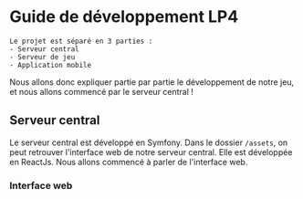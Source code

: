 # Guide de développement LP4 

```text
Le projet est séparé en 3 parties : 
- Serveur central
- Serveur de jeu
- Application mobile
```

Nous allons donc expliquer partie par partie le développement de notre jeu, et nous allons commencé par le serveur central !

## Serveur central

Le serveur central est développé en Symfony.
Dans le dossier ``/assets``, on peut retrouver l'interface web de notre serveur central. Elle est développée en ReactJs. Nous allons commencé à parler de l'interface web.

### Interface web